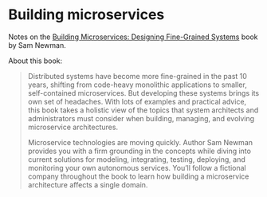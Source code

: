 # Building microservices

Notes on the [Building Microservices: Designing Fine-Grained Systems](https://www.amazon.com/Building-Microservices-Sam-Newman/dp/1491950358) book by Sam Newman.

About this book:

>Distributed systems have become more fine-grained in the past 10 years, shifting from code-heavy monolithic applications to smaller, self-contained microservices. But developing these systems brings its own set of headaches. With lots of examples and practical advice, this book takes a holistic view of the topics that system architects and administrators must consider when building, managing, and evolving microservice architectures.
>
>Microservice technologies are moving quickly. Author Sam Newman provides you with a firm grounding in the concepts while diving into current solutions for modeling, integrating, testing, deploying, and monitoring your own autonomous services. You’ll follow a fictional company throughout the book to learn how building a microservice architecture affects a single domain.